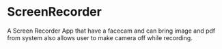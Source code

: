 # ScreenRecorder
A Screen Recorder App that have a facecam and can bring image and pdf from system also allows user to make camera off while recording.
